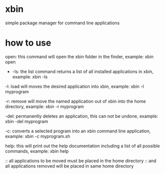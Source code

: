 # xbin
simple package manager for command line applications

# how to use

open: this command will open the xbin folder in the finder, example: xbin open

- -ls: the list command returns a list of all installed applications in xbin, example: xbin -ls

-l: load will moves the desired application into xbin, example: xbin -l myprogram

-r: remove will move the named application out of xbin into the home directory, example: xbin -r myprogram

-del: permanently deletes an application, this can not be undone, example: xbin -del myprogram

-c: converts a selected program into an xbin command line application, example: xbin -c myprogram.sh

help: this will print out the help documentation including a list of all possible commands, example: xbin help

:: all applications to be moved must be placed in the home directory
:: and all applications removed will be placed in same home directory
